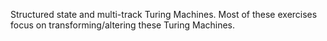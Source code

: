 Structured state and multi-track Turing Machines.  Most of these exercises focus on transforming/altering these Turing Machines.

